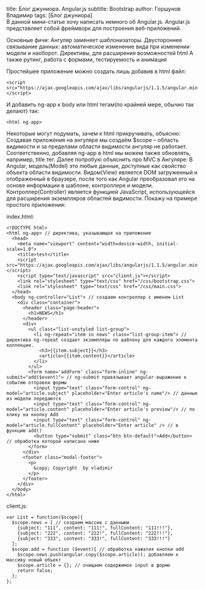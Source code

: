 title: Блог джуниора. Angular.js subtitle: Bootstrap author: Горшунов Владимир tags: [Блог джуниора]<br>
В данной мини-статье хочу написать немного об Angular.js.<!-- more -->
Angular.js представляет собой фреймворк для построения веб-приложений.

Основные фичи:
Ангуляр заменяет шаблонизаторы.
Двустороннее связывание данных: автоматическое изменение вида при изменении модели и наоборот.
Директивы, для расширения возможностей html
А также рутинг, работа с формами, тестируемость и анимация

Простейшее приложение можно создать лишь добавив в html файл:

    <script src="https://ajax.googleapis.com/ajax/libs/angularjs/1.1.5/angular.min.js"></script>

И добавить ng-app к body или html тегам(по крайней мере, обычно так делают) так:

    <html ng-app>

Некоторые могут подумать, зачем к html прикручивать, объясню:
Cоздавая приложения на ангуляре мы создаём $scope – область видимости и за пределами области видимости ангуляр не работает. Соответственно, добавляя ng-app в html мы можем также обновлять, например, title тег.
Далее попробую объяснить про MVC в Ангуляре:
В Angular, модель(Model) это любые данные, доступные как свойство объекта области видимости.
Видом(View) является DOM загруженный и отображенный в браузере, после того как Angular преобразовал его на основе информации в шаблоне, контроллере и модели.
Контроллер(Controller) является функцией JavaScript, использующейся для расширения экземпляров областей видимости.
Покажу на примере простого приложения:

index.html:

    <!DOCTYPE html>
    <html ng-app> // директива, указывающая на приложение
      <head>
        <meta name="viewport" content="width=device-width, initial-scale=1.0">
        <title>test</title>
        <script src="https://ajax.googleapis.com/ajax/libs/angularjs/1.1.5/angular.min.js"></script>
        <script type="text/javascript" src="client.js"></script>
        <link rel="stylesheet" type="text/css" href="/css/bootstrap.css">
        <link rel="stylesheet" type="text/css" href="/css/main.css">
      </head>
      <body ng-controller="List"> // создаем контроллер с именем List
        <div class="container">
          <header class="page-header">
            <h1>NEWS</h1>
          </header>
          <div>
            <ul class="list-unstyled list-group">
              <li ng-repeat="item in news" class="list-group-item"> // директива ng-repeat создает экземпляры по шаблону для каждого элемента коллекции.
                <h3>{{item.subject}}</h3> 
                <article>{{item.content}}</article>
              </li>
            </ul>
            <form name='addForm' class="form-inline" ng-submit="add($event)"> // ng-submit привязывает angular-выражение к событию отправки формы
              <input type="text" class="form-control" ng-model="article.subject" placeholder="Enter article's name"/> // данные из модели передаются
              <input type="text" class="form-control" ng-model="article.content" placeholder="Enter article's preview"/> // по клику на кнопку Add
              <input type="text" class="form-control" ng-model="article.fullContent" placeholder="Enter article" /> // в функцию add()
              <button type="submit" class="btn btn-default">Add</button> // обработка которой написана ниже
            </form>
          </div>
          <footer class="modal-footer">
            <p>
              &copy; Copyright  by vladimir
            </p>
          </footer>
        </div>
      </body>
    </html>

client.js:

    var List = function($scope){
      $scope.news = [ // создаем массив с данными
        {subject: "111", content: "111!", fullContent: "111!!!"},
        {subject: "222", content: "222!", fullContent: "222!!!"},
        {subject: "333", content: "333!", fullContent: "333!!!"}
      ];
      $scope.add = function ($event){ // обработка нажатия кнопки add
        $scope.news.push(angular.copy($scope.article)); добавляем к массиву новый объект
        $scope.article = {}; // очищаем содержимое input в форме
        return false;    
      };
    };

